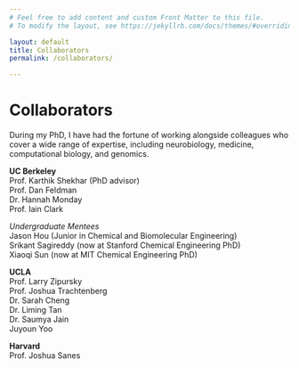 ```yaml
---
# Feel free to add content and custom Front Matter to this file.
# To modify the layout, see https://jekyllrb.com/docs/themes/#overriding-theme-defaults

layout: default
title: Collaborators
permalink: /collaborators/

---
```


# **Collaborators**

During my PhD, I have had the fortune of working alongside colleagues who cover a wide range of expertise, including neurobiology, medicine, computational biology, and genomics.

**UC Berkeley**<br>
Prof. Karthik Shekhar (PhD advisor)<br>
Prof. Dan Feldman<br>
Dr. Hannah Monday<br>
Prof. Iain Clark<br>

_Undergraduate Mentees_<br>
Jason Hou (Junior in Chemical and Biomolecular Engineering)<br>
Srikant Sagireddy (now at Stanford Chemical Engineering PhD)<br>
Xiaoqi Sun (now at MIT Chemical Engineering PhD)<br>

**UCLA**<br>
Prof. Larry Zipursky<br>
Prof. Joshua Trachtenberg<br>
Dr. Sarah Cheng<br>
Dr. Liming Tan<br>
Dr. Saumya Jain<br>
Juyoun Yoo<br>

**Harvard**<br>
Prof. Joshua Sanes

